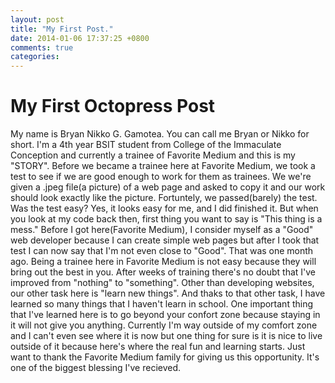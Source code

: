 ```yaml
---
layout: post
title: "My First Post."
date: 2014-01-06 17:37:25 +0800
comments: true
categories: 
---
```

<body>
	<h1>My First Octopress Post</h1>
	<p>My name is Bryan Nikko G. Gamotea. You can call me Bryan or Nikko for short. I'm a 4th year BSIT student from College of the Immaculate Conception and currently a trainee of Favorite Medium and this is my "STORY". Before we became a trainee here at Favorite Medium, we took a test to see if we are good enough to work for them as trainees. We we're given a .jpeg file(a picture) of a web page and asked to copy it and our work should look exactly like the picture. Fortuntely, we passed(barely) the test. Was the test easy? Yes, it looks easy for me, and I did finished it. But when you look at my code back then, first thing you want to say is "This thing is a mess." Before I got here(Favorite Medium), I consider myself as a "Good" web developer because I can create simple web pages but after I took that test I can now say that I'm not even close to "Good". That was one month ago. Being a trainee here in Favorite Medium is not easy because they will bring out the best in you. After weeks of training there's no doubt that I've improved from "nothing" to "something". Other than developing websites, our other task here is "learn new things". And thaks to that other task, I have learned so many things that I haven't learn in school. One important thing that I've learned here is to go beyond your confort zone because staying in it will not give you anything. Currently I'm way outside of my comfort zone and I can't even see where it is now but one thing for sure is it is nice to live outside of it because here's where the real fun and learning starts. Just want to thank the Favorite Medium family for giving us this opportunity. It's one of the biggest blessing I've recieved. </p>
</body>